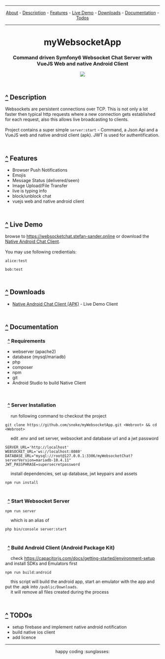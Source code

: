 
<div name="menu">

---

<div align="center">
  
  [About](#about) -
  [Description](#Description) -
   [Features](#Features) -
   [Live Demo](#LiveDemo) -
   [Downloads](#Downloads) -
   [Documentation](#Documentation) -
   [Todos](#TODOs)
  </div>
  
---

  </div>
  
  

# <div align="center" name="about">myWebsocketApp </div>
### <div align="center">Command driven Symfony6 Websocket Chat Server with VueJS Web and native Android Client</div>
<p align="center">
  <img src="https://github.com/snoke/myWebsocketApp/blob/master/myWebsocketApp.png?raw=true" />
</p>

  
  

##  <br /> <div name="Description"> [^](#menu) Description </div>
Websockets are persistent connections over TCP. 
This is not only a lot faster then typical http requests where a new connection gets established for each request, also this allows live broadcasting to clients.<br /><br />
Project contains a super simple ```server:start```  - Command, a Json Api and a VueJS web and native android client (apk). JWT is used for authentification.<br />

## <br /> <div name="Features"> [^](#menu) Features</div>
* Browser Push Notifications
* Emojis
* Message Status (delivered/seen)
* Image Upload/File Transfer
* live is typing info
* block/unblock chat
* vuejs web and native android client

## <br /> <div name="LiveDemo"> [^](#menu) Live Demo  </div>
browse to https://websocketchat.stefan-sander.online or download the [Native Android Chat Client](#Downloads). <br /><br />
You may use following credientials:
```
alice:test
```
```
bob:test
```

## <br /> <div name="Downloads"> [^](#menu) Downloads </div>
* [Native Android Chat Client (APK)](https://github.com/snoke/myWebsocketApp/raw/master/public/downloads/android-client-latest.apk)  - Live Demo Client

 
## <br /> <div name="Documentation"> [^](#menu) Documentation</div>
###  &nbsp; [^](#menu) Requirements

* webserver (apache2) <br /> 
* database (mysql/mariadb) <br />  
* php <br /> 
* composer <br /> 
* npm <br />
* git <br /> 
* Android Studio to build Native Client <br /> 

<br /> 

###  &nbsp; [^](#menu) Server Installation

&emsp; run following command to checkout the project
```
git clone https://github.com/snoke/myWebsocketApp.git <Webroot> && cd <Webroot>
```
&emsp; edit .env and set server, websocket and database url and a jwt password 
```
SERVER_URL='http://localhost' 
WEBSOCKET_URL='ws://localhost:8080' 
DATABASE_URL="mysql://root@127.0.0.1:3306/myWebsocketChat?serverVersion=mariadb-10.4.11"
JWT_PASSPHRASE=supersecretpassword
```

&emsp; install dependencies, set up database, jwt keypairs and assets
```
npm run install
```

###  <br /> &nbsp; [^](#menu) Start Websocket Server
```
npm run server
```
&emsp; which is an alias of 
```
php bin/console server:start
```


### <br /> &nbsp;  [^](#menu) Build Android Client (Android Package Kit)
&emsp; check https://capacitorjs.com/docs/getting-started/environment-setup and install SDKs and Emulators first

```
npm run build:android
```
&emsp; this script will build the android app, start an emulator with the app and put the .apk into `/public/Downloads`. <br />
&emsp; it will remove all files created during the process

## <br /> <div name="TODOs"> [^](#menu) TODOs</div>
* setup firebase and implement native android notification
* build native ios client 
* add licence 

<hr />
<div align="center">
happy coding :sunglasses:
  </div>
  
